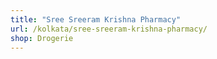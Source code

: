 ```yaml
---
title: "Sree Sreeram Krishna Pharmacy"
url: /kolkata/sree-sreeram-krishna-pharmacy/
shop: Drogerie
---
```


